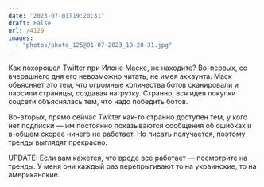 ```yaml
---
date: "2023-07-01T19:20:31"
draft: False
url: /4129
images:
  - "photos/photo_125@01-07-2023_19-20-31.jpg"
---
```


Как похорошел Twitter при Илоне Маске, не находите? 
Во-первых, со вчерашнего дня его невозможно читать, не имея аккаунта. Маск объясняет это тем, что огромные количества ботов сканировали и парсили страницы, создавая нагрузку. Странно, вся идея покупки соцсети объяснялась тем, что надо победить ботов. 

Во-вторых, прямо сейчас Twitter как-то странно доступен тем, у кого нет подписки — им постоянно показываются сообщения об ошибках и в-общем скорее ничего не работает. Но писать получается, поэтому тренды выглядят прекрасно.

UPDATE: Если вам кажется, что вроде все работает — посмотрите на тренды. У меня они каждый раз перепрыгивают то на украинские, то на американские.
